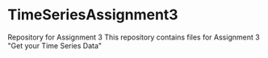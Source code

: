 # TimeSeriesAssignment3
Repository for Assignment 3
This repository contains files for Assignment 3 "Get your Time Series Data"
